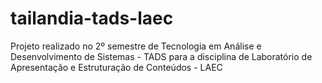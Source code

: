 # tailandia-tads-laec
Projeto realizado no 2º semestre de Tecnologia em Análise e Desenvolvimento de Sistemas - TADS para a disciplina de Laboratório de Apresentação e Estruturação de Conteúdos - LAEC
